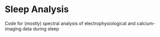 # Sleep Analysis
Code for (mostly) spectral analysis of electrophysiological and calcium-imaging data during sleep
